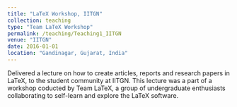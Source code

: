 ```yaml
---
title: "LaTeX Workshop, IITGN"
collection: teaching
type: "Team LaTeX Workshop"
permalink: /teaching/Teaching1_IITGN
venue: "IITGN"
date: 2016-01-01
location: "Gandinagar, Gujarat, India"
---
```


Delivered a lecture on how to create articles, reports and research papers in LaTeX, to the student community at IITGN. This lecture was a part of a workshop coducted by Team LaTeX, a group of undergraduate enthusiasts collaborating to self-learn and explore the LaTeX software.